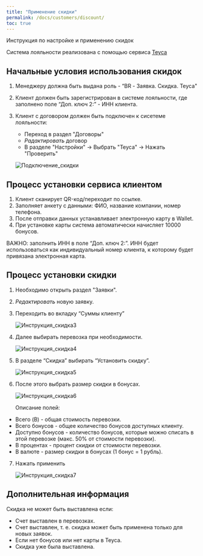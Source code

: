 ```yaml
---
title: "Применение скидки"
permalink: /docs/customers/discount/
toc: true
---
```


Инструкция по настройке и применению скидок

Система лояльности реализована с помощью сервиса [Teyca](https://lk.teyca.ru/system/account)

## Начальные условия использования скидок

1. Менеджеру должна быть выдана роль - “BR - Заявка. Скидка. Teyca"
2. Клиент должен быть зарегистрирован в системе лояльности, где заполнено поле “Доп. ключ 2:” - ИНН клиента.
3. Клиент с договором должен быть подключен к сисетеме лояльности:
    - Переход в раздел "Договоры"
    - *Радактировать* договор
    - В разделе "Настройки" -> Выбрать "Teyca" -> Нажать "Проверить" 
    
    ![Подключение_скидки](/assets/images/discount/discount_connect3.png)

## Процесс установки сервиса клиентом

1. Клиент сканирует QR-код/переходит по ссылке.
2. Заполняет анкету с данными: ФИО, название компании, номер телефона.
3. После отправки данных устанавливает электронную карту в Wallet.
4. При установке карты система автоматически начисляет 10000 бонусов.

ВАЖНО: заполнить ИНН в поле “Доп. ключ 2:”. ИНН будет использоваться как индивидуальный номер клиента, к которому будет привязана электронная карта.

## Процесс установки скидки

1. Необходимо открыть раздел "Заявки".
2. *Редактировать* новую заявку.
3. Переходить во вкладку “Суммы клиенту”

    ![Инструкция_скидка3](/assets/images/discount/instructions_discount3.png)


4. Далее выбирать перевозка при необходимости. 

    ![Инструкция_скидка4](/assets/images/discount/instructions_discount4.png)


5. В разделе “Скидка” выбирать “Установить скидку”.

    ![Инструкция_скидка5](/assets/images/discount/instructions_discount5.png)


6. После этого выбрать размер скидки в бонусах. 

    ![Инструкция_скидка6](/assets/images/discount/instructions_discount6.png)

    Описание полей:
 -  Всего (B) - общая стоимость перевозки.
 -  Всего бонусов - общее количество бонусов доступных клиенту.
 -  Доступно бонусов - количество бонусов, которые можно списать в этой перевозке (макс. 50% от стоимости перевозки).
 -  В процентах - процент скидки от стоимости перевозки.
 -  В валюте - размер скидки в бонусах (1 бонус = 1 рубль).
7. Нажать применить 

    ![Инструкция_скидка7](/assets/images/discount/instructions_discount7.png)

## Дополнительная информация

Скидка не может быть выставлена если:

- Cчет выставлен в перевозках.
- Счет выставлен, т. е. скидка может быть применена  только для новых заявок.
- Если нет бонусов или нет карты в Teyca.
- Скидка уже была выставлена.
